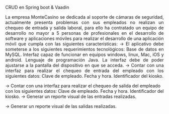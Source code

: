 CRUD en Spring boot & Vaadin

<p style="text-align: justify;">
La empresa MonteCasino se dedicada al soporte de cámaras de seguridad, actualmente presenta problemas con sus empleados no  realizan un chequeo de entrada y salida laboral, para ello ha contratado un equipo de desarrollo no mayor a 5 personas de profesionales en el desarrollo de software y aplicaciones móviles para realizar el desarrollo de una aplicación móvil que cumpla con las siguientes características:
-> El aplicativo debe someterse a los siguientes requerimientos tecnológicos:
Base de datos en MySQL.
Interfaz capaz de funcionar en equipos windows, linux, Mac, iOS y android.
Lenguaje de programación Java.
La interfaz debe de poder ajustarse a la pantalla del dispositivo en que se acceda.
-> Contar con una interfaz para realizar el chequeo de entrada del empleado con los siguientes datos:
Clave de empleado.
Fecha y hora.
Identificador del kiosko.

-> Contar con una interfaz para realizar el chequeo de salida del empleado con los siguientes datos:
Clave de empleado.
Fecha y hora.
Identificador del kiosko.
-> Generar un reporte visual de las entradas realizadas.

-> Generar un reporte visual de las salidas realizadas.
  </p>

